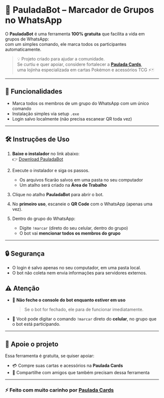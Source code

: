 # 📢 PauladaBot – Marcador de Grupos no WhatsApp  

O **PauladaBot** é uma ferramenta **100% gratuita** que facilita a vida em grupos de WhatsApp:  
com um simples comando, ele marca todos os participantes automaticamente.  

> 💡 Projeto criado para ajudar a comunidade.  
> Se curtiu e quer apoiar, considere fortalecer a **[Paulada Cards](https://www.mypcards.com/PauladaCards)**,  
> uma lojinha especializada em cartas Pokémon e acessórios TCG ⚡🃏  

---

## 🚀 Funcionalidades
- Marca todos os membros de um grupo do WhatsApp com um único comando
- Instalação simples via setup `.exe`
- Login salvo localmente (não precisa escanear QR toda vez)

---

## 🛠️ Instruções de Uso

1. **Baixe o instalador** no link abaixo:  
   👉 [Download PauladaBot](https://github.com/paulo-lada/Marcar-Todos---SETUP/releases/download/Release/PauladaBot-Setup.exe)

2. Execute o instalador e siga os passos.  
   - Os arquivos ficarão salvos em uma pasta no seu computador  
   - Um atalho será criado na **Área de Trabalho**

3. Clique no atalho **PauladaBot** para abrir o bot.

4. No **primeiro uso**, escaneie o **QR Code** com o WhatsApp (apenas uma vez).

5. Dentro do grupo do WhatsApp:  
   - Digite `!marcar` (direto do seu celular, dentro do grupo)  
   - O bot vai **mencionar todos os membros do grupo**

---

## 🔒 Segurança
- O login é salvo apenas no seu computador, em uma pasta local.  
- O bot não coleta nem envia informações para servidores externos.  

## ⚠️ Atenção

- 🔴 **Não feche o console do bot enquanto estiver em uso**  
  > Se o bot for fechado, ele para de funcionar imediatamente.  

- 📱 Você pode digitar o comando `!marcar` direto do **celular**, no grupo que o bot está participando.  

---

## 🤝 Apoie o projeto
Essa ferramenta é gratuita, se quiser apoiar:  

- 💳 Compre suas cartas e acessórios na **Paulada Cards**  
- 📲 Compartilhe com amigos que também precisam dessa ferramenta  

---

### ⚡ Feito com muito carinho por [Paulada Cards](https://www.instagram.com/pauladacards)